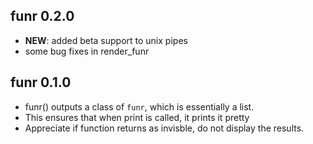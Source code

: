 funr 0.2.0
----------------------------------------------
- **NEW**: added beta support to unix pipes
- some bug fixes in render_funr

funr 0.1.0
----------------------------------------------
- funr() outputs a class of `funr`, which is essentially a list.
- This ensures that when print is called, it prints it pretty
- Appreciate if function returns as invisble, do not display the results.

